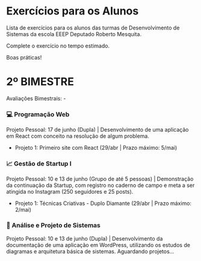 # Exercícios para os Alunos
Lista de exercícios para os alunos das turmas de Desenvolvimento de Sistemas da escola EEEP Deputado Roberto Mesquita.

Complete o exercício no tempo estimado.

Boas práticas!

# 2º BIMESTRE
Avaliações Bimestrais: -
### 💻 Programação Web 
Projeto Pessoal: 17 de junho (Dupla) | Desenvolvimento de uma aplicação em React com conceito na resolução de algum problema.
- Projeto 1: Primeiro site com React (29/abr | Prazo máximo: 5/mai)

### 📈 Gestão de Startup I
Projeto Pessoal: 10 e 13 de junho (Grupo de até 5 pessoas) | Demonstração da continuação da Startup, com registro no caderno de campo e meta a ser atingida no Instagram (250 seguidores e 25 posts).
- Projeto 1: Técnicas Criativas - Duplo Diamante (29/abr | Prazo máximo: 2/mai)

### 📝 Análise e Projeto de Sistemas
Projeto Pessoal: 10 e 13 de junho (Dupla) | Desenvolvimento da documentação de uma aplicação em WordPress, utilizando os estudos de diagramas e arquitetura básica de sistemas.
Aguardando projetos...
